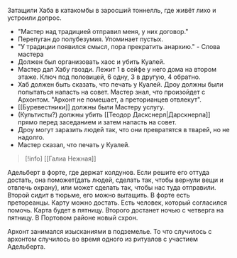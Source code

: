 Затащили Хаба в катакомбы в заросший тоннелль, где живёт лихо и устроили допрос.

- "Мастер над традицией отправил меня,  у них договор."
- Перепуган до полубезумия. Упоминает пустых.
- "У традиции появился смысл, пора прекратить анархию." - Слова мастера 
- Должен был организовать хаос и убить Куалей.
- Мастер дал Хабу гвозди. Лежит 1 в сейфе у него дома на втором этаже. Ключ под половицей, 6 одну, 3 в другую, 4 обратно.
- Хаб должен быть сказать, что печать у Куалей. Дроу должны были попытаться напасть на совет. Мастер знал, что произойдет с Архонтом. "Архонт не помешает, а преторианцев отвлекут".
- [[Буревестники]]  должны были Мастеру услугу.
- (Культисты?) должны убить [[Теодор Даскснерл|Дарскнерла]] прямо перед заседанием и затем напасть на совет.
- Дроу могут заразить людей так, что они превратятся в тварей, но не надолго.
- Мастер сказал, что печать у Куалей.

> [!info] [[Галиа Нежная]]
> 
Адельберт в форте, где держат колдунов. Если решите его оттуда достать, она поможет(дать людей, сделать так, чтобы вернули вещи и отвлечь охрану), или может сделать так, чтобы нас туда отправили. Второй сидит в тюрьме, его можно вытащить. В форте есть претореанцы. Карту можно достать. Есть человек, который согласился помочь.  Карта будет в пятницу. Второго достанет ночью с четверга на пятницу.
В Портовом районе новый схрон.  


Архонт занимался изысканиями в подземелье. То что случилось с архонтом случилось во время одного из ритуалов с участием Адельберта.
